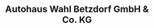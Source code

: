 ---
title: "Autohaus Wahl Betzdorf GmbH & Co. KG"
url: /betzdorf/autohaus-wahl-betzdorf-gmbh-und-co-kg/
shop: Autohaus
---